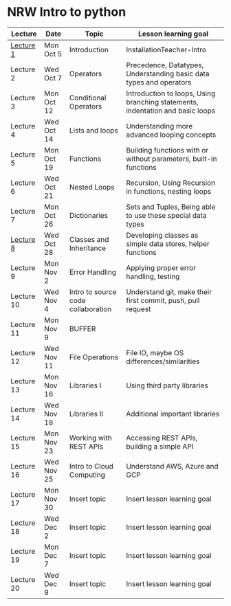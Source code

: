 # NRW Intro to python

| Lecture                | Date       | Topic                              | Lesson learning goal                                                           |
| ---------------------- | ---------- | ---------------------------------- | ------------------------------------------------------------------------------ |
| [Lecture 1](Lecture1/) | Mon Oct 5  | Introduction                       | InstallationTeacher-Intro                                                      |
| Lecture 2              | Wed Oct 7  | Operators                          | Precedence, Datatypes, Understanding basic data types and operators            |
| Lecture 3              | Mon Oct 12 | Conditional Operators              | Introduction to loops, Using branching statements, indentation and basic loops |
| Lecture 4              | Wed Oct 14 | Lists and loops                    | Understanding more advanced looping concepts                                   |
| Lecture 5              | Mon Oct 19 | Functions                          | Building functions with or without parameters, built-in functions              |
| Lecture 6              | Wed Oct 21 | Nested Loops                       | Recursion, Using Recursion in functions, nesting loops                         |
| Lecture 7              | Mon Oct 26 | Dictionaries                       | Sets and Tuples, Being able to use these special data types                    |
| [Lecture 8](Lecture8/) | Wed Oct 28 | Classes and Inheritance            | Developing classes as simple data stores, helper functions                     |
| Lecture 9              | Mon Nov 2  | Error Handling                     | Applying proper error handling, testing                                        |
| Lecture 10             | Wed Nov 4  | Intro to source code collaboration | Understand git, make their first commit, push, pull request                    |
| Lecture 11             | Mon Nov 9  | BUFFER                             |                                                                                |
| Lecture 12             | Wed Nov 11 | File Operations                    | File IO, maybe OS differences/similarities                                     |
| Lecture 13             | Mon Nov 16 | Libraries I                        | Using third party libraries                                                    |
| Lecture 14             | Wed Nov 18 | Libraries II                       | Additional important libraries                                                 |
| Lecture 15             | Mon Nov 23 | Working with REST APIs             | Accessing REST APIs, building a simple API                                     |
| Lecture 16             | Wed Nov 25 | Intro to Cloud Computing           | Understand AWS, Azure and GCP                                                  |
| Lecture 17             | Mon Nov 30 | Insert topic                       | Insert lesson learning goal                                                    |
| Lecture 18             | Wed Dec 2  | Insert topic                       | Insert lesson learning goal                                                    |
| Lecture 19             | Mon Dec 7  | Insert topic                       | Insert lesson learning goal                                                    |
| Lecture 20             | Wed Dec 9  | Insert topic                       | Insert lesson learning goal                                                    |
